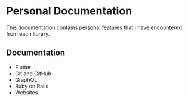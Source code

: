 # Personal Documentation

This documentation contains personal features that I have encountered from each library.

## Documentation

- Flutter
- Git and GitHub
- GraphQL
- Ruby on Rails
- Websites
